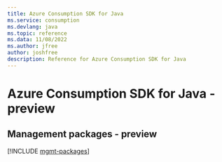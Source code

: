 ```yaml
---
title: Azure Consumption SDK for Java
ms.service: consumption
ms.devlang: java
ms.topic: reference
ms.data: 11/08/2022
ms.author: jfree
author: joshfree
description: Reference for Azure Consumption SDK for Java
---
```

# Azure Consumption SDK for Java - preview

## Management packages - preview
[!INCLUDE [mgmt-packages](consumption-mgmt-index.md)]